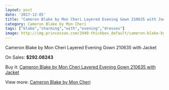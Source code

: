 ```yaml
---
layout: post
date: '2017-12-05'
title: "Cameron Blake by Mon Cheri Layered Evening Gown 210635 with Jacket"
category: Cameron Blake by Mon Cheri
tags: ["blake","charming","with","evening","dresses"]
image: http://img.princessan.com/2940-thickbox_default/cameron-blake-by-mon-cheri-layered-evening-gown-210635-with-jacket.jpg
---
```

Cameron Blake by Mon Cheri Layered Evening Gown 210635 with Jacket

On Sales: **$292.08243**
<a href="https://www.princessan.com/en/cameron-blake-by-mon-cheri/1323-cameron-blake-by-mon-cheri-layered-evening-gown-210635-with-jacket.html"><amp-img layout="responsive" width="600" height="600" src="//img.princessan.com/2940-thickbox_default/cameron-blake-by-mon-cheri-layered-evening-gown-210635-with-jacket.jpg" alt="Cameron Blake by Mon Cheri Layered Evening Gown 210635 with Jacket 0" /></a>

Buy it: [Cameron Blake by Mon Cheri Layered Evening Gown 210635 with Jacket](https://www.princessan.com/en/cameron-blake-by-mon-cheri/1323-cameron-blake-by-mon-cheri-layered-evening-gown-210635-with-jacket.html "Cameron Blake by Mon Cheri Layered Evening Gown 210635 with Jacket")

View more: [Cameron Blake by Mon Cheri](https://www.princessan.com/en/12-cameron-blake-by-mon-cheri "Cameron Blake by Mon Cheri")